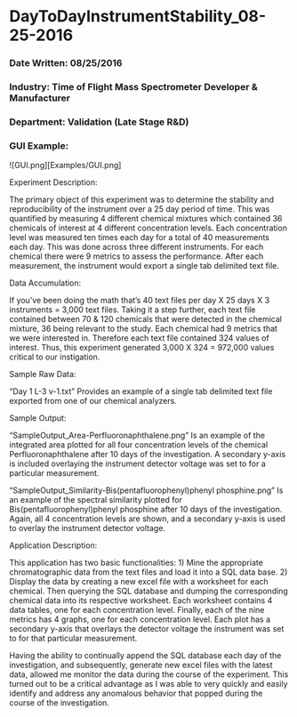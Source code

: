 # DayToDayInstrumentStability_08-25-2016

### __Date Written:__ 08/25/2016

### __Industry:__ Time of Flight Mass Spectrometer Developer & Manufacturer

### __Department:__ Validation (Late Stage R&D)

### __GUI Example:__

![GUI.png][Examples/GUI.png]

Experiment Description:

The primary object of this experiment was to determine the stability and reproducibility of the instrument over a 25 day period of time.  This was quantified by measuring 4 different chemical mixtures which contained 36 chemicals of interest at 4 different concentration levels.  Each concentration level was measured ten times each day for a total of 40 measurements each day.  This was done across three different instruments.  For each chemical there were 9 metrics to assess the performance.  After each measurement, the instrument would export a single tab delimited text file.  

Data Accumulation:

If you’ve been doing the math that’s 40 text files per day X 25 days X 3 instruments = 3,000 text files.  Taking it a step further, each text file contained between 70 & 120 chemicals that were detected in the chemical mixture, 36 being relevant to the study.  Each chemical had 9 metrics that we were interested in.  Therefore each text file contained 324 values of interest.  Thus, this experiment generated 3,000 X 324 = 972,000 values critical to our instigation.

Sample Raw Data:

“Day 1 L-3 v-1.txt” Provides an example of a single tab delimited text file exported from one of our chemical analyzers.

Sample Output:

“SampleOutput_Area-Perfluoronaphthalene.png” Is an example of the integrated area plotted for all four concentration levels of the chemical Perfluoronaphthalene after 10 days of the investigation.  A secondary y-axis is included overlaying the instrument detector voltage was set to for a particular measurement.

“SampleOutput_Similarity-Bis(pentafluorophenyl)phenyl phosphine.png” Is an example of the spectral similarity plotted for  Bis(pentafluorophenyl)phenyl phosphine after 10 days of the investigation.  Again, all 4 concentration levels are shown, and a secondary y-axis is used to overlay the instrument detector voltage.

Application Description:

This application has two basic functionalities: 1) Mine the appropriate chromatographic data from the text files and load it into a SQL data base.  2) Display the data by creating a new excel file with a worksheet for each chemical.  Then querying the SQL database and dumping the corresponding chemical data into its respective worksheet.  Each worksheet contains 4 data tables, one for each concentration level.  Finally, each of the nine metrics has 4 graphs, one for each concentration level.  Each plot has a secondary y-axis that overlays the detector voltage the instrument was set to for that particular measurement.

Having the ability to continually append the SQL database each day of the investigation, and subsequently, generate new excel files with the latest data, allowed me monitor the data during the course of the experiment.  This turned out to be a critical advantage as I was able to very quickly and easily identify and address any anomalous behavior that popped during the course of the investigation.
